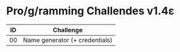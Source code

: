 # Pro/g/ramming Challendes v1.4ε

| ID | Challenge |
|----|-----------|
| 00 | Name generator (+ credentials) |
